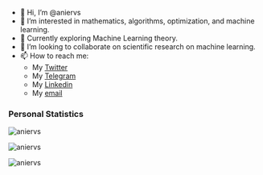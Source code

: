 - 👋 Hi, I’m @aniervs
- 👀 I’m interested in mathematics, algorithms, optimization, and machine learning.
- 🌱 Currently exploring Machine Learning theory.
- 💞️ I’m looking to collaborate on scientific research on machine learning.
- 📫 How to reach me:
  - My <a href="https://twitter.com/aniervs">Twitter </a>
  - My <a href="https://t.me/aniervs">Telegram</a>
  - My <a href="https://www.linkedin.com/in/aniervs/">Linkedin </a>
  - My [email](mailto:anier.velasco@gmail.com)

<!---
aniervs/aniervs is a ✨ special ✨ repository because its `README.md` (this file) appears on your GitHub profile.
You can click the Preview link to take a look at your changes.
--->


### **Personal Statistics**

<p><img align="center" src="https://github-readme-stats-six-orpin-55.vercel.app/api/top-langs?username=aniervs&show_icons=true&locale=en&layout=compact" alt="aniervs" /></p>
<p><img align="center" src="https://github-readme-stats-six-orpin-55.vercel.app/api?username=aniervs&show_icons=true&locale=en" alt="aniervs" /></p>
<p><img align="center" src="https://github-readme-streak-stats.herokuapp.com/?user=aniervs&" alt="aniervs" /></p>

